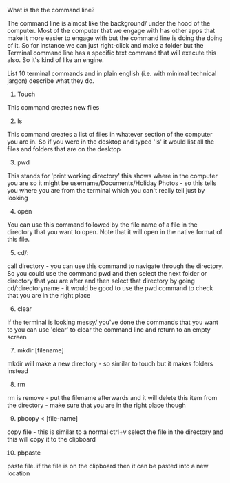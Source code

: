 What is the the command line?

The command line is almost like the background/ under the hood of the computer. Most of the computer that we engage with has other apps that make it more easier to engage with but the command line is doing the doing of it. So for instance we can just right-click and make a folder but the Terminal command line has a specific text command that will execute this also. So it's kind of like an engine.

 List 10 terminal commands and in plain english (i.e. with minimal technical jargon) describe what they do.

 1. Touch

This command creates new files

 2. ls

 This command creates a list of files in whatever section of the computer you are in. So if you were in the desktop and typed 'ls' it would list all the files and folders that are on the desktop

 3. pwd

 This stands for 'print working directory' this shows where in the computer you are so it might be username/Documents/Holiday Photos - so this tells you where you are from the terminal which you can't really tell just by looking

 4. open

 You can use this command followed by the file name of a file in the directory that you want to open. Note that it will open in the native format of this file.

 5. cd/:

 call directory - you can use this command to navigate through the directory. So you could use the command pwd and then select the next folder or directory that you are after and then select that directory by going cd/:directoryname - it would be good to use the pwd command to check that you are in the right place

 6. clear

 If the terminal is looking messy/ you've done the commands that you want to you can use 'clear' to clear the command line and return to an empty screen

 7. mkdir [filename]

 mkdir will make a new directory - so similar to touch but it makes folders instead

 8. rm

 rm is remove - put the filename afterwards and it will delete this item from the directory - make sure that you are in the right place though

 9. pbcopy < [file-name]

 copy file - this is similar to a normal ctrl+v select the file in the directory and this will copy it to the clipboard

 10. pbpaste

 paste file. if the file is on the clipboard then it can be pasted into a new location
